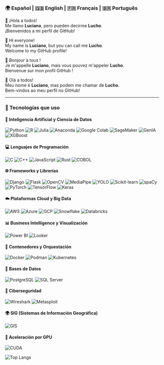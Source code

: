 ### 🌍 Español | 🇬🇧 English | 🇫🇷 Français | 🇧🇷 Português

👋 ¡Hola a todos!  
Me llamo **Luciano**, pero pueden decirme **Lucho**.  
¡Bienvenidos a mi perfil de GitHub!

👋 Hi everyone!  
My name is **Luciano**, but you can call me **Lucho**.  
Welcome to my GitHub profile!

👋 Bonjour à tous !  
Je m'appelle **Luciano**, mais vous pouvez m'appeler **Lucho**.  
Bienvenue sur mon profil GitHub !

👋 Olá a todos!  
Meu nome é **Luciano**, mas podem me chamar de **Lucho**.  
Bem-vindos ao meu perfil no GitHub!

---

### 🚀 Tecnologías que uso

#### 🧠 Inteligencia Artificial y Ciencia de Datos  
![Python](https://img.shields.io/badge/Python-3776AB?style=for-the-badge&logo=python&logoColor=white)  ![R](https://img.shields.io/badge/R-276DC3?style=for-the-badge&logo=r&logoColor=white)  ![Julia](https://img.shields.io/badge/Julia-9558B2?style=for-the-badge&logo=julia&logoColor=white)  ![Anaconda](https://img.shields.io/badge/Anaconda-44A833?style=for-the-badge&logo=anaconda&logoColor=white)  ![Google Colab](https://img.shields.io/badge/Google%20Colab-F9AB00?style=for-the-badge&logo=googlecolab&logoColor=white)  ![SageMaker](https://img.shields.io/badge/SageMaker-232F3E?style=for-the-badge&logo=amazonaws&logoColor=white)  ![GenIA](https://img.shields.io/badge/GenIA-8A2BE2?style=for-the-badge&logo=openai&logoColor=white)  ![XGBoost](https://img.shields.io/badge/XGBoost-EC1C24?style=for-the-badge&logo=xgboost&logoColor=white)  

#### 💻 Lenguajes de Programación  
![C](https://img.shields.io/badge/C-00599C?style=for-the-badge&logo=c&logoColor=white)  ![C++](https://img.shields.io/badge/C++-00599C?style=for-the-badge&logo=c%2B%2B&logoColor=white)  ![JavaScript](https://img.shields.io/badge/JavaScript-F7DF1E?style=for-the-badge&logo=javascript&logoColor=black)  ![Rust](https://img.shields.io/badge/Rust-000000?style=for-the-badge&logo=rust&logoColor=white)  ![COBOL](https://img.shields.io/badge/COBOL-00009B?style=for-the-badge&logo=cobol&logoColor=white)  

#### 🌐 Frameworks y Librerías  
![Django](https://img.shields.io/badge/Django-092E20?style=for-the-badge&logo=django&logoColor=white)  ![Flask](https://img.shields.io/badge/Flask-000000?style=for-the-badge&logo=flask&logoColor=white)  ![OpenCV](https://img.shields.io/badge/OpenCV-5C3EE8?style=for-the-badge&logo=opencv&logoColor=white)  ![MediaPipe](https://img.shields.io/badge/MediaPipe-FB8C00?style=for-the-badge&logo=mediapipe&logoColor=white)  ![YOLO](https://img.shields.io/badge/YOLO-00FFFF?style=for-the-badge&logo=yolo&logoColor=black)  ![Scikit-learn](https://img.shields.io/badge/Scikit--learn-F7931E?style=for-the-badge&logo=scikitlearn&logoColor=white)  ![spaCy](https://img.shields.io/badge/spaCy-09A3D5?style=for-the-badge&logo=spacy&logoColor=white)  ![PyTorch](https://img.shields.io/badge/PyTorch-EE4C2C?style=for-the-badge&logo=pytorch&logoColor=white)  ![TensorFlow](https://img.shields.io/badge/TensorFlow-FF6F00?style=for-the-badge&logo=tensorflow&logoColor=white)  ![Keras](https://img.shields.io/badge/Keras-D00000?style=for-the-badge&logo=keras&logoColor=white)  

#### ☁️ Plataformas Cloud y Big Data  
![AWS](https://img.shields.io/badge/AWS-232F3E?style=for-the-badge&logo=amazonaws&logoColor=white)  ![Azure](https://img.shields.io/badge/Azure-0078D4?style=for-the-badge&logo=microsoftazure&logoColor=white)  ![GCP](https://img.shields.io/badge/GCP-4285F4?style=for-the-badge&logo=googlecloud&logoColor=white)  ![Snowflake](https://img.shields.io/badge/Snowflake-56B9EB?style=for-the-badge&logo=snowflake&logoColor=white)  ![Databricks](https://img.shields.io/badge/Databricks-E42B2B?style=for-the-badge&logo=databricks&logoColor=white)  

#### 📊 Business Intelligence y Visualización  
![Power BI](https://img.shields.io/badge/Power%20BI-F2C811?style=for-the-badge&logo=powerbi&logoColor=black)  ![Looker](https://img.shields.io/badge/Looker-4285F4?style=for-the-badge&logo=looker&logoColor=white)  

#### 🐳 Contenedores y Orquestación  
![Docker](https://img.shields.io/badge/Docker-2496ED?style=for-the-badge&logo=docker&logoColor=white)  ![Podman](https://img.shields.io/badge/Podman-89CFF0?style=for-the-badge&logo=podman&logoColor=white)  ![Kubernetes](https://img.shields.io/badge/Kubernetes-326CE5?style=for-the-badge&logo=kubernetes&logoColor=white)  

#### 🧱 Bases de Datos  
![PostgreSQL](https://img.shields.io/badge/PostgreSQL-336791?style=for-the-badge&logo=postgresql&logoColor=white)  ![SQL Server](https://img.shields.io/badge/SQL%20Server-CC2927?style=for-the-badge&logo=microsoftsqlserver&logoColor=white)  

#### 🔐 Ciberseguridad  
![Wireshark](https://img.shields.io/badge/Wireshark-007ACC?style=for-the-badge&logo=wireshark&logoColor=white)  ![Metasploit](https://img.shields.io/badge/Metasploit-000000?style=for-the-badge&logo=metasploit&logoColor=white)  

#### 🌍 SIG (Sistemas de Información Geográfica)  
![GIS](https://img.shields.io/badge/GIS-00A651?style=for-the-badge&logo=leaflet&logoColor=white)  

#### 🚀 Aceleración por GPU  
![CUDA](https://img.shields.io/badge/CUDA-76B900?style=for-the-badge&logo=nvidia&logoColor=white)  





![Top Langs](https://github-readme-stats.vercel.app/api/top-langs/?username=luchoxiii&layout=compact&theme=radical)
